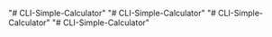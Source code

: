 "# CLI-Simple-Calculator" 
"# CLI-Simple-Calculator" 
"# CLI-Simple-Calculator" 
"# CLI-Simple-Calculator" 
